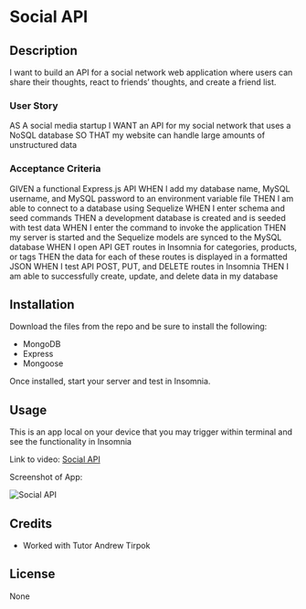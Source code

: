 # Social API

## Description

I want to build an API for a social network web application where users can share their thoughts, react to friends’ thoughts, and create a friend list.

### User Story

AS A social media startup
I WANT an API for my social network that uses a NoSQL database
SO THAT my website can handle large amounts of unstructured data

### Acceptance Criteria

GIVEN a functional Express.js API
WHEN I add my database name, MySQL username, and MySQL password to an environment variable file
THEN I am able to connect to a database using Sequelize
WHEN I enter schema and seed commands
THEN a development database is created and is seeded with test data
WHEN I enter the command to invoke the application
THEN my server is started and the Sequelize models are synced to the MySQL database
WHEN I open API GET routes in Insomnia for categories, products, or tags
THEN the data for each of these routes is displayed in a formatted JSON
WHEN I test API POST, PUT, and DELETE routes in Insomnia
THEN I am able to successfully create, update, and delete data in my database

## Installation

Download the files from the repo and be sure to install the following:

- MongoDB
- Express
- Mongoose

Once installed, start your server and test in Insomnia.

## Usage

This is an app local on your device that you may trigger within terminal and see the functionality in Insomnia

Link to video: [Social API](https://drive.google.com/file/d/1WF-4R0RiJvwtGvbSeG6mN6JMPFBnzQmX/view)

Screenshot of App: 

![Social API](/ecommerce-cap.png "Social API")

## Credits

* Worked with Tutor Andrew Tirpok

## License

None
